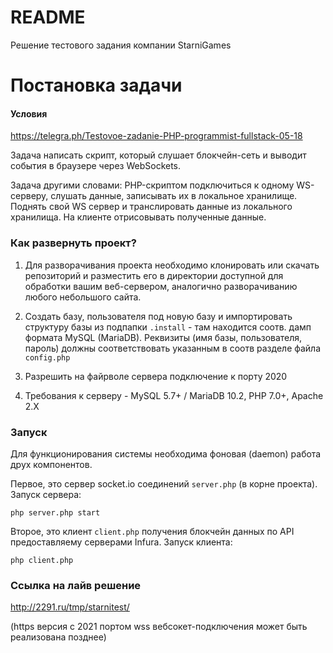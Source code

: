 # README #

Решение тестового задания компании StarniGames

# Постановка задачи #

#### Условия

https://telegra.ph/Testovoe-zadanie-PHP-programmist-fullstack-05-18

Задача написать скрипт, который слушает блокчейн-сеть и выводит события в браузере через WebSockets.

Задача другими словами: PHP-скриптом подключиться к одному WS-серверу, слушать данные, записывать их в локальное хранилище. Поднять свой WS сервер и транслировать данные из локального хранилища. На клиенте отрисовывать полученные данные.


### Как развернуть проект? ###

1. Для разворачивания проекта необходимо клонировать или скачать репозиторий и разместить его в директории доступной для обработки вашим веб-сервером, аналогично разворачиванию любого небольшого сайта.

2. Создать базу, пользователя под новую базу и импортировать структуру базы из подпапки `.install` - там находится соотв. дамп формата MySQL (MariaDB).
Реквизиты (имя базы, пользователя, пароль) должны соответствовать указанным в соотв разделе файла `config.php`

3. Разрешить на файрволе сервера подключение к порту 2020

4. Требования к серверу - MySQL 5.7+ / MariaDB 10.2, PHP 7.0+, Apache 2.X


### Запуск ###

Для функционирования системы необходима фоновая (daemon) работа друх компонентов.

Первое, это сервер socket.io соединений `server.php` (в корне проекта). Запуск сервера:

`php server.php start`

Второе, это клиент `client.php` получения блокчейн данных по API предоставляему серверами Infura. Запуск клиента:

`php client.php`

### Ссылка на лайв решение ###

http://2291.ru/tmp/starnitest/

(https версия с 2021 портом wss вебсокет-подключения может быть реализована позднее)

